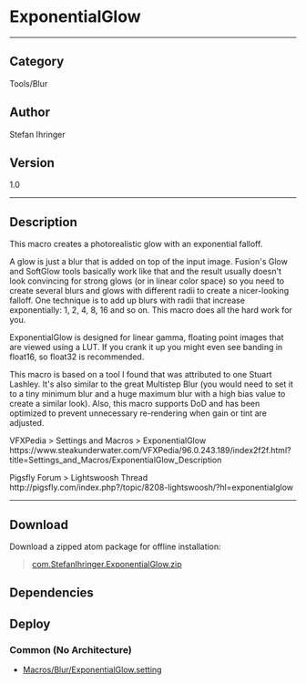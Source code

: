# ExponentialGlow
___

## Category
Tools/Blur

## Author
Stefan Ihringer

## Version
1.0

___

## Description
<p>This macro creates a photorealistic glow with an exponential falloff.</p>

<p>A glow is just a blur that is added on top of the input image. Fusion's Glow and SoftGlow tools basically work like that and the result usually doesn't look convincing for strong glows (or in linear color space) so you need to create several blurs and glows with different radii to create a nicer-looking falloff. One technique is to add up blurs with radii that increase exponentially: 1, 2, 4, 8, 16 and so on. This macro does all the hard work for you.</p>

<p>ExponentialGlow is designed for linear gamma, floating point images that are viewed using a LUT. If you crank it up you might even see banding in float16, so float32 is recommended.</p>

<p>This macro is based on a tool I found that was attributed to one Stuart Lashley. It's also similar to the great Multistep Blur (you would need to set it to a tiny minimum blur and a huge maximum blur with a high bias value to create a similar look). Also, this macro supports DoD and has been optimized to prevent unnecessary re-rendering when gain or tint are adjusted.</p>

<p>VFXPedia &gt; Settings and Macros &gt; ExponentialGlow<br>
https://www.steakunderwater.com/VFXPedia/96.0.243.189/index2f2f.html?title=Settings_and_Macros/ExponentialGlow_Description</p>

<p>Pigsfly Forum &gt; Lightswoosh Thread<br>
http://pigsfly.com/index.php?/topic/8208-lightswoosh/?hl=exponentialglow</p>

___

## Download

Download a zipped atom package for offline installation:
> [com.StefanIhringer.ExponentialGlow.zip](https://gitlab.com/WeSuckLess/Reactor/-/archive/master/Reactor-master.zip?path=Atoms/com.StefanIhringer.ExponentialGlow)  

## Dependencies

## Deploy

### Common (No Architecture)

<ul>
<li><a href="https://gitlab.com/WeSuckLess/Reactor/-/blob/master/Atoms/com.StefanIhringer.ExponentialGlow/Macros/Blur/ExponentialGlow.setting?ref_type=heads">Macros/Blur/ExponentialGlow.setting</a></li>
</ul>
